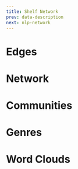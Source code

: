 ```yaml
---
title: Shelf Network
prev: data-description
next: nlp-network
---
```

# **Edges**
# **Network**
# **Communities**
# **Genres**
# **Word Clouds**